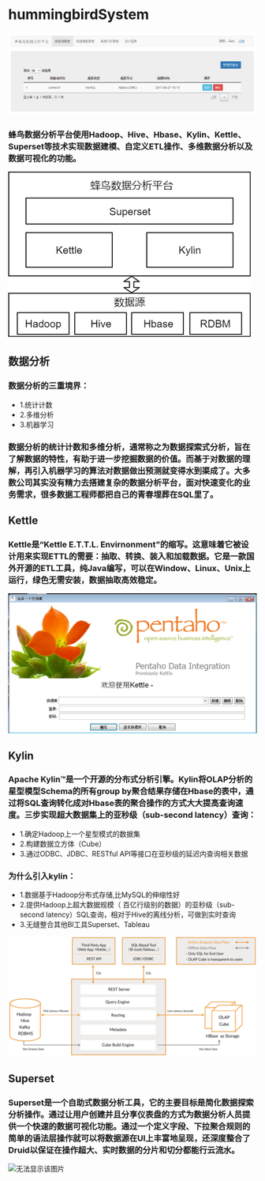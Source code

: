 # hummingbirdSystem
<img src="./readme-imgs/hummingbirdSystem.png"  alt="无法显示该图片" />

### 蜂鸟数据分析平台使用Hadoop、Hive、Hbase、Kylin、Kettle、Superset等技术实现数据建模、自定义ETL操作、多维数据分析以及数据可视化的功能。
<img src="./readme-imgs/hummingbirdSystem-arc.png"  alt="无法显示该图片" />

## 数据分析
### 数据分析的三重境界：
- 1.统计计数
- 2.多维分析
- 3.机器学习

### 数据分析的统计计数和多维分析，通常称之为数据探索式分析，旨在了解数据的特性，有助于进一步挖掘数据的价值。而基于对数据的理解，再引入机器学习的算法对数据做出预测就变得水到渠成了。大多数公司其实没有精力去搭建复杂的数据分析平台，面对快速变化的业务需求，很多数据工程师都把自己的青春埋葬在SQL里了。

## Kettle
### Kettle是“Kettle E.T.T.L. Envirnonment”的缩写。这意味着它被设计用来实现ETTL的需要：抽取、转换、装入和加载数据。它是一款国外开源的ETL工具，纯Java编写，可以在Window、Linux、Unix上运行，绿色无需安装，数据抽取高效稳定。
<img src="./readme-imgs/Kettle.png"  alt="无法显示该图片" />

## Kylin
### Apache Kylin™是一个开源的分布式分析引擎。Kylin将OLAP分析的星型模型Schema的所有group by聚合结果存储在Hbase的表中，通过将SQL查询转化成对Hbase表的聚合操作的方式大大提高查询速度。三步实现超大数据集上的亚秒级（sub-second latency）查询：
- 1.确定Hadoop上一个星型模式的数据集
- 2.构建数据立方体（Cube）
- 3.通过ODBC、JDBC、RESTful API等接口在亚秒级的延迟内查询相关数据

### 为什么引入kylin：
- 1.数据基于Hadoop分布式存储,比MySQL的伸缩性好
- 2.提供Hadoop上超大数据规模（ 百亿行级别的数据）的亚秒级（sub-second latency）SQL查询，相对于Hive的离线分析，可做到实时查询
- 3.无缝整合其他BI工具Superset、Tableau
<img src="./readme-imgs/Kylin.png"  alt="无法显示该图片" />

## Superset
### Superset是一个自助式数据分析工具，它的主要目标是简化数据探索分析操作。通过让用户创建并且分享仪表盘的方式为数据分析人员提供一个快速的数据可视化功能。通过一个定义字段、下拉聚合规则的简单的语法层操作就可以将数据源在UI上丰富地呈现，还深度整合了Druid以保证在操作超大、实时数据的分片和切分都能行云流水。
<img src="./readme-imgs/Superset.gif"  alt="无法显示该图片" />